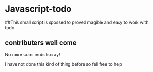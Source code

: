 # Javascript-todo

##This small script is spossed to proved magible and easy to work with todo

## contributers well come

No more comments horray!

I have not done this kind of thing before so fell free to help
